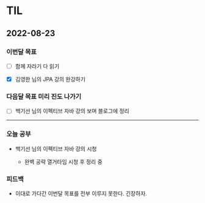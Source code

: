 # TIL

## 2022-08-23

### 이번달 목표

- [ ] 함께 자라기 다 읽기

- [x] 김영한 님의 JPA 강의 완강하기

### 다음달 목표 미리 진도 나가기

- [ ] 백기선 님의 이펙티브 자바 강의 보며 블로그에 정리

---

### 오늘 공부

- 백기선 님의 이펙티브 자바 강의 시청

  - 완벽 공략 열거타임 시청 후 정리 중

### 피드백

- 이대로 가다간 이번달 목표를 전부 이루지 못한다. 긴장하자.
